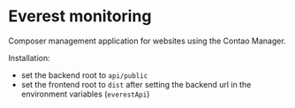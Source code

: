 # Everest monitoring

Composer management application for websites using the Contao Manager.

Installation:
- set the backend root to `api/public`
- set the frontend root to `dist` after setting the backend url in the environment variables (`everestApi`)
